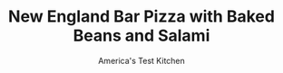 ---
layout: ../../layouts/MarkdownPostLayout.astro
title: New England Bar Pizza with Baked Beans and Salami
author: America's Test Kitchen
pubDate: 2023-03-15
description: "With a thin, crisp crust and melty cheese on top, New England bar pizza is appealing . . . even before you know about the “laced” edges."
image_url: https://res.cloudinary.com/hksqkdlah/image/upload/ar_1:1,c_fill,dpr_2.0,f_auto,fl_lossy.progressive.strip_profile,g_faces:auto,q_auto:low,w_344/21584_sfs-new-england-bar-pizza-31
tags: ["Main Courses","Pizza"]
calories: 2587
protein: 27
carbohydrates: 68
fats: 
fiber: 6
ingredients: ["1 2/3 cups (8 1/3 ounces), all-purpose flour","1 tablespoon, sugar","1 teaspoon, instant or rapid-rise yeast","2/3 cup, water","1 1/2 teaspoons, extra-virgin olive oil","3/4 teaspoon, salt","1 (14.5-ounce), can diced tomatoes","1 teaspoon, extra-virgin olive oil","1/2 teaspoon, dried oregano","1/2 teaspoon, sugar","1/4 teaspoon, salt","1/8 teaspoon, pepper","1/8 teaspoon, red pepper flakes","4 ounces, sharp cheddar cheese, shredded (1 cup)","4 ounces whole-milk, mozzarella cheese, shredded (1 cup)","3 ounces sliced deli, salami, chopped","1 tablespoon, extra-virgin olive oil","1 cup baked, beans","1/4 cup chopped, onion"]
serves: 4
time: "1¼ hours, plus 2 to 2½ hours rising"
instructions: ["FOR THE DOUGH: Process flour, sugar, and yeast in food processor until combined, about 3 seconds. With processor running, slowly add water; process dough until just combined and no dry flour remains, about 10 seconds. Let dough stand for 10 minutes. Add oil and salt to dough and process until dough forms satiny, sticky ball that clears sides of workbowl, 30 to 60 seconds.","Transfer dough to lightly oiled counter and knead until smooth, about 1 minute. Shape dough into tight ball and place in greased bowl. Cover with plastic wrap and let rise at room temperature until almost doubled in size, 2 to 2 1/2 hours.","FOR THE SAUCE: Process all ingredients in clean, dry food processor until smooth, about 30 seconds; set aside. (Sauce can be refrigerated for up to 2 days or frozen for up to 1 month.)","FOR THE TOPPING: One hour before baking, adjust oven rack to lowest position, set baking stone or steel on rack, and heat oven to 450 degrees. Combine cheddar and mozzarella in bowl. Microwave salami in separate bowl until fat is rendered, 60 to 90 seconds, stirring halfway through microwaving. Transfer to paper towel–lined plate and pat away grease with paper towels. Using pastry brush, grease bottom and sides of 2 dark-colored 9-inch round cake pans with 1 1/2 teaspoons oil each.","Transfer dough to lightly floured counter, divide in half, and shape into balls. Gently flatten 1 dough ball into 6-inch disk using your fingertips. Using rolling pin, roll disk into 10-inch round. Transfer dough to prepared pan and press into corners, forcing 1/4-inch lip of dough up sides of pan. Repeat with remaining dough ball.","Spread 1/3 cup sauce in thin layer over entire surface of 1 dough. Using pastry brush, brush sauce over lip of dough. Sprinkle 1 cup cheese mixture evenly over pizza, including lip. Then sprinkle half of salami, 1/2 cup beans, and 2 tablespoons onion over cheese mixture. Repeat with remaining dough; 1/3 cup sauce; and remaining 1 cup cheese mixture, 1/2 cup beans, and 2 tablespoons onion.","Bake until crust is browned and cheese is bubbly and beginning to brown, 12 to 14 minutes, switching and rotating pans halfway through baking. To remove pizzas from pans, run offset spatula along top edge of pizza crust. Once loosened, slide spatula underneath pizza and slide pizza onto wire rack. Let cool for 5 minutes. Slice and serve."]
nutrition: ["549 mg Potassium","411 mg Phosphorus","407 mg Calcium","4 mg Iron","60 mg Magnesium","962 mg Sodium","4 mg Zinc","29 g Fat","6 mg Niacin (B3)","12 g Monounsaturated","2 g Polyunsaturated","1 mg Thiamin (B1)","13 mg Vitamin C","73 mg Cholesterol","12 g Saturated","6 g Fiber","90 µg Folic acid","67 µg Folate (food)","12 g Sugars","9 µg Vitamin K","231 g Water","68 g Carbs","222 µg Folate equivalent (total)","27 g Protein","2 mg Vitamin E","1 µg Vitamin B12","152 µg Vitamin A","646 kcal Energy","3 g Sugars, added","2587 calories"]
notes: "Clean the food processor in between making the dough and the pizza sauce. You will have some pizza sauce left over; reserve it for another use. One 14-ounce can of baked beans is enough for this recipe. Use sharp cheddar cheese, not extra-sharp (which makes the pizzas too greasy)."
---